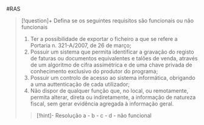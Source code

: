 #RAS

>[!question]+ 
>Defina se os seguintes requisitos são funcionais ou não funcionais
>1. Ter a possibilidade de exportar o ficheiro a que se refere a Portaria n. 321-A/2007, de 26 de março;
>2. Possuir um sistema que permita identificar a gravação do registo de faturas ou documentos equivalentes e talões de venda, através de um algoritmo de cifra assimétrica e de uma chave privada de conhecimento exclusivo do produtor do programa;
>3. Possuir um controlo de acesso ao sistema informática, obrigando a uma auttenticação de cada utilizador;
>4. Não dispor de qualquer função que, no local, ou remotamente, permita alterar, direta ou indiretamente, a informação de natureza fiscal, sem gerar evidência agregada à informação geral.
>   
>   >[!hint]- Resolução
>   >a -
>   >b -
>   >c - 
>   >d - não funcional

